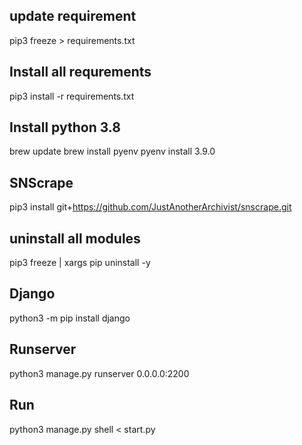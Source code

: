 ## update requirement
pip3 freeze > requirements.txt

## Install all requrements
pip3 install -r requirements.txt


## Install python 3.8
brew update
brew install pyenv
pyenv install 3.9.0

## SNScrape
pip3 install git+https://github.com/JustAnotherArchivist/snscrape.git

## uninstall all modules
pip3 freeze | xargs pip uninstall -y


## Django
python3 -m pip install django

## Runserver
python3 manage.py runserver 0.0.0.0:2200

## Run 
python3 manage.py shell < start.py